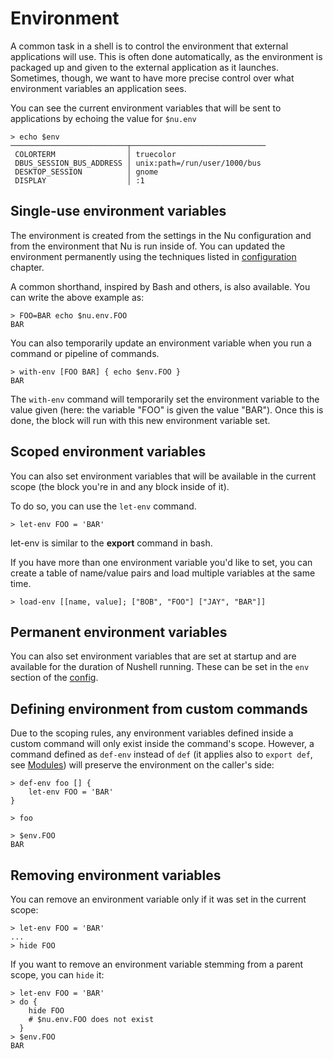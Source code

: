 # Environment

A common task in a shell is to control the environment that external applications will use. This is often done automatically, as the environment is packaged up and given to the external application as it launches. Sometimes, though, we want to have more precise control over what environment variables an application sees.

You can see the current environment variables that will be sent to applications by echoing the value for `$nu.env`

```
> echo $env
──────────────────────────┬──────────────────────────────
 COLORTERM                │ truecolor 
 DBUS_SESSION_BUS_ADDRESS │ unix:path=/run/user/1000/bus 
 DESKTOP_SESSION          │ gnome 
 DISPLAY                  │ :1 
```

## Single-use environment variables

The environment is created from the settings in the Nu configuration and from the environment that Nu is run inside of.  You can updated the environment permanently using the techniques listed in [configuration](configuration.md) chapter.

A common shorthand, inspired by Bash and others, is also available. You can write the above example as:

```
> FOO=BAR echo $nu.env.FOO
BAR
```

You can also temporarily update an environment variable when you run a command or pipeline of commands.

```
> with-env [FOO BAR] { echo $env.FOO }
BAR
```

The `with-env` command will temporarily set the environment variable to the value given (here: the variable "FOO" is given the value "BAR").  Once this is done, the block will run with this new environment variable set.


## Scoped environment variables

You can also set environment variables that will be available in the current scope (the block you're in and any block inside of it).

To do so, you can use the `let-env` command.

```
> let-env FOO = 'BAR'
```

let-env is similar to the **export** command in bash.

If you have more than one environment variable you'd like to set, you can create a table of name/value pairs and load multiple variables at the same time.

```
> load-env [[name, value]; ["BOB", "FOO"] ["JAY", "BAR"]]
```

## Permanent environment variables

You can also set environment variables that are set at startup and are available for the duration of Nushell running. These can be set in the `env` section of the [config](configuration.md).

## Defining environment from custom commands

Due to the scoping rules, any environment variables defined inside a custom command will only exist inside the command's scope.
However, a command defined as `def-env` instead of `def` (it applies also to `export def`, see [Modules](modules.md)) will preserve the environment on the caller's side:
```
> def-env foo [] {
    let-env FOO = 'BAR'
}

> foo

> $env.FOO
BAR
```


## Removing environment variables

You can remove an environment variable only if it was set in the current scope:

```
> let-env FOO = 'BAR'
...
> hide FOO
```

If you want to remove an environment variable stemming from a parent scope, you can `hide` it:

```
> let-env FOO = 'BAR'
> do {
    hide FOO
    # $nu.env.FOO does not exist
  }
> $env.FOO
BAR
```

